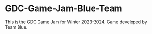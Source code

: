 # GDC-Game-Jam-Blue-Team
This is the GDC Game Jam for Winter 2023-2024. Game developed by Team Blue.
